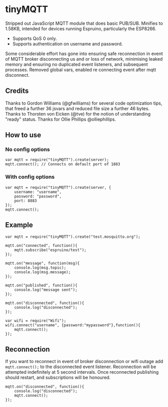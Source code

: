 # tinyMQTT

Stripped out JavaScript MQTT module that does basic PUB/SUB. Minifies to 1.58KB, intended for devices running Espruino, particularly the ESP8266.

- Supports QoS 0 only.
- Supports authentication on username and password.

Some considerable effort has gone into ensuring safe reconnection in event of MQTT broker disconnecting us and or loss of network, minimising leaked memory and ensuring no duplicated event listeners, and subsequent processes. Removed global vars, enabled re connecting event after mqtt disconnect.

## Credits
Thanks to Gordon Williams (@gfwilliams) for several code optimization tips, that freed a further 36 jsvars and reduced file size a further 46 bytes. Thanks to Thorsten von Eicken (@tve) for the notion of understanding "ready" status. Thanks for Ollie Phillips @olliephillips.

## How to use
### No config options

```
var mqtt = require("tinyMQTT").create(server);
mqtt.connect(); // Connects on default port of 1883
```
### With config options

```
var mqtt = require("tinyMQTT").create(server, {
	username: "username",
	password: "password",
	port: 8883
});
mqtt.connect();
```

## Example

```
var mqtt = require("tinyMQTT").create("test.mosquitto.org");

mqtt.on("connected", function(){
	mqtt.subscribe("espruino/test");
});

mqtt.on("message", function(msg){
	console.log(msg.topic);
	console.log(msg.message);
});

mqtt.on("published", function(){
	console.log("message sent");
});

mqtt.on("disconnected", function(){
	console.log("disconnected");
});

var wifi = require("Wifi");
wifi.connect("username", {password:"mypassword"},function(){
	mqtt.connect();
});
```

## Reconnection
If you want to reconnect in event of broker disconnection or wifi outage add ```mqtt.connect();``` to the disconnected event listener. Reconnection will be attempted indefinitely at 5 second intervals. Once reconnected publishing should restart, and subscriptions will be honoured.

```
mqtt.on("disconnected", function(){
	console.log("disconnected");
	mqtt.connect();
});

```
